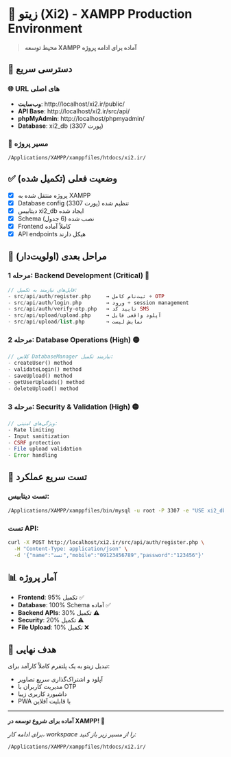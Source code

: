 # 🎯 زیتو (Xi2) - XAMPP Production Environment

> **محیط توسعه XAMPP آماده برای ادامه پروژه**

## 🚀 دسترسی سریع

### 🌐 URL های اصلی
- **وب‌سایت**: http://localhost/xi2.ir/public/
- **API Base**: http://localhost/xi2.ir/src/api/
- **phpMyAdmin**: http://localhost/phpmyadmin/
- **Database**: xi2_db (پورت 3307)

### 📁 مسیر پروژه
```
/Applications/XAMPP/xamppfiles/htdocs/xi2.ir/
```

## ✅ وضعیت فعلی (تکمیل شده)

- [x] پروژه منتقل شده به XAMPP  
- [x] Database config تنظیم شده (پورت 3307)
- [x] دیتابیس xi2_db ایجاد شده
- [x] Schema نصب شده (6 جدول)
- [x] Frontend کاملاً آماده
- [x] API endpoints هیکل دارند

## 🔧 مراحل بعدی (اولویت‌دار)

### مرحله 1: Backend Development (Critical) 🔴
```php
// فایل‌های نیازمند به تکمیل:
- src/api/auth/register.php     → ثبت‌نام کامل + OTP
- src/api/auth/login.php        → ورود + session management  
- src/api/auth/verify-otp.php   → تایید کد SMS
- src/api/upload/upload.php     → آپلود واقعی فایل
- src/api/upload/list.php       → نمایش لیست
```

### مرحله 2: Database Operations (High) 🟡
```php
// کلاس DatabaseManager نیازمند تکمیل:
- createUser() method
- validateLogin() method  
- saveUpload() method
- getUserUploads() method
- deleteUpload() method
```

### مرحله 3: Security & Validation (High) 🟡
```php
// ویژگی‌های امنیتی:
- Rate limiting
- Input sanitization  
- CSRF protection
- File upload validation
- Error handling
```

## 🧪 تست سریع عملکرد

### تست دیتابیس:
```bash
/Applications/XAMPP/xamppfiles/bin/mysql -u root -P 3307 -e "USE xi2_db; SHOW TABLES;"
```

### تست API:
```bash
curl -X POST http://localhost/xi2.ir/src/api/auth/register.php \
  -H "Content-Type: application/json" \
  -d '{"name":"تست","mobile":"09123456789","password":"123456"}'
```

## 📊 آمار پروژه

- **Frontend**: 95% تکمیل ✅
- **Database**: 100% Schema آماده ✅  
- **Backend APIs**: 30% تکمیل ⚠️
- **Security**: 20% تکمیل ⚠️
- **File Upload**: 10% تکمیل ❌

## 🎯 هدف نهایی

تبدیل زیتو به یک پلتفرم کاملاً کارآمد برای:
- آپلود و اشتراک‌گذاری سریع تصاویر
- مدیریت کاربران با OTP
- داشبورد کاربری زیبا  
- PWA با قابلیت آفلاین

---

**آماده برای شروع توسعه در XAMPP! 🚀**

*برای ادامه کار، workspace را از مسیر زیر باز کنید:*
```
/Applications/XAMPP/xamppfiles/htdocs/xi2.ir/
```

